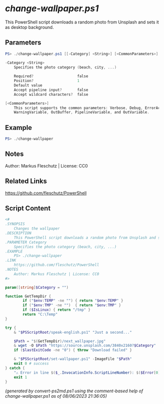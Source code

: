 *change-wallpaper.ps1*
================

This PowerShell script downloads a random photo from Unsplash and sets it as desktop background.

Parameters
----------
```powershell
PS> ./change-wallpaper.ps1 [[-Category] <String>] [<CommonParameters>]

-Category <String>
    Specifies the photo category (beach, city, ...)
    
    Required?                    false
    Position?                    1
    Default value                
    Accept pipeline input?       false
    Accept wildcard characters?  false

[<CommonParameters>]
    This script supports the common parameters: Verbose, Debug, ErrorAction, ErrorVariable, WarningAction, 
    WarningVariable, OutBuffer, PipelineVariable, and OutVariable.
```

Example
-------
```powershell
PS> ./change-wallpaper

```

Notes
-----
Author: Markus Fleschutz | License: CC0

Related Links
-------------
https://github.com/fleschutz/PowerShell

Script Content
--------------
```powershell
<#
.SYNOPSIS
	Changes the wallpaper
.DESCRIPTION
	This PowerShell script downloads a random photo from Unsplash and sets it as desktop background.
.PARAMETER Category
	Specifies the photo category (beach, city, ...)
.EXAMPLE
	PS> ./change-wallpaper 
.LINK
	https://github.com/fleschutz/PowerShell
.NOTES
	Author: Markus Fleschutz | License: CC0
#>

param([string]$Category = "")

function GetTempDir {
        if ("$env:TEMP" -ne "") { return "$env:TEMP" }
        if ("$env:TMP" -ne "")  { return "$env:TMP" }
        if ($IsLinux) { return "/tmp" }
        return "C:\Temp"
}

try {
	& "$PSScriptRoot/speak-english.ps1" "Just a second..."

	$Path = "$(GetTempDir)/next_wallpaper.jpg"
	& wget -O $Path "https://source.unsplash.com/3840x2160?$Category"
	if ($lastExitCode -ne "0") { throw "Download failed" }

	& "$PSScriptRoot/set-wallpaper.ps1" -ImageFile "$Path"
	exit 0 # success
} catch {
	"⚠️ Error in line $($_.InvocationInfo.ScriptLineNumber): $($Error[0])"
	exit 1
}
```

*(generated by convert-ps2md.ps1 using the comment-based help of change-wallpaper.ps1 as of 08/06/2023 21:36:05)*
